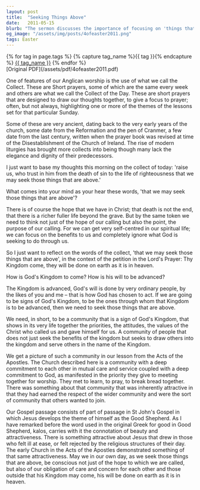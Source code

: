 ```yaml
---
layout: post
title:  "Seeking Things Above"
date:   2011-05-15
blurb: "The sermon discusses the importance of focusing on 'things that are above' and not just on the benefits we receive from our spiritual life. It emphasizes the role of ordinary people in advancing God's Kingdom and the need for a community that reflects the values of Christ. The sermon also highlights the attractiveness of Jesus as the Good Shepherd and the early Church's commitment to mutual care and worship."
og_image: "/assets/img/posts/4ofeaster2011.png"
tags: Easter
---    
```

<div class="tag-pills">
  {% for tag in page.tags %}
    {% capture tag_name %}{{ tag }}{% endcapture %}
    <a href="{{ site.baseurl }}/tag/{{ tag_name | slugify }}" class="tag-pill">{{ tag_name }}</a>
  {% endfor %}
</div>
[Original PDF](/assets/pdf/4ofeaster2011.pdf)

One of features of our Anglican worship is the use of what we call the Collect. These are Short prayers, some of which are the same every week and others are what we call the Collect of the Day. These are short prayers that are designed to draw our thoughts together, to give a focus to prayer; often, but not always, highlighting one or more of the themes of the lessons set for that particular Sunday.

Some of these are very ancient, dating back to the very early years of the church, some date from the Reformation and the pen of Cranmer, a few date from the last century, written when the prayer book was revised at time of the Disestablishment of the Church of Ireland. The rise of modern liturgies has brought more collects into being though many lack the elegance and dignity of their predecessors.

I just want to base my thoughts this morning on the collect of today: 'raise us, who trust in him from the death of sin to the life of righteousness that we may seek those things that are above.'

What comes into your mind as your hear these words, 'that we may seek those things that are above'?

There is of course the hope that we have in Christ; that death is not the end, that there is a richer fuller life beyond the grave. But by the same token we need to think not just of the hope of our calling but also the point, the purpose of our calling. For we can get very self-centred in our spiritual life; we can focus on the benefits to us and completely ignore what God is seeking to do through us.

So I just want to reflect on the words of the collect, 'that we may seek those things that are above', in the context of the petition in the Lord's Prayer: Thy Kingdom come, they will be done on earth as it is in heaven.

How is God's Kingdom to come? How is his will to be advanced?

The Kingdom is advanced, God's will is done by very ordinary people, by the likes of you and me – that is how God has chosen to act. If we are going to be signs of God's Kingdom, to be the ones through whom that Kingdom is to be advanced, then we need to seek those things that are above.

We need, in short, to be a community that is a sign of God's Kingdom, that shows in its very life together the priorities, the attitudes, the values of the Christ who called us and gave himself for us. A community of people that does not just seek the benefits of the kingdom but seeks to draw others into the kingdom and serve others in the name of the Kingdom.

We get a picture of such a community in our lesson from the Acts of the Apostles. The Church described here is a community with a deep commitment to each other in mutual care and service coupled with a deep commitment to God, as manifested in the priority they give to meeting together for worship. They met to learn, to pray, to break bread together. There was something about that community that was inherently attractive in that they had earned the respect of the wider community and were the sort of community that others wanted to join.

Our Gospel passage consists of part of passage in St John's Gospel in which Jesus develops the theme of himself as the Good Shepherd. As I have remarked before the word used in the original Greek for good in Good Shepherd, kalos, carries with it the connotation of beauty and attractiveness. There is something attractive about Jesus that drew in those who felt ill at ease, or felt rejected by the religious structures of their day. The early Church in the Acts of the Apostles demonstrated something of that same attractiveness. May we in our own day, as we seek those things that are above, be conscious not just of the hope to which we are called, but also of our obligation of care and concern for each other and those outside that his Kingdom may come, his will be done on earth as it is in heaven.
